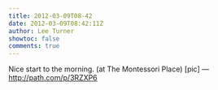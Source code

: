 ```yaml
---
title: 2012-03-09T08-42
date: 2012-03-09T08:42:11Z
author: Lee Turner
showtoc: false
comments: true
---
```


Nice start to the morning. (at The Montessori Place) [pic] — http://path.com/p/3RZXP6

